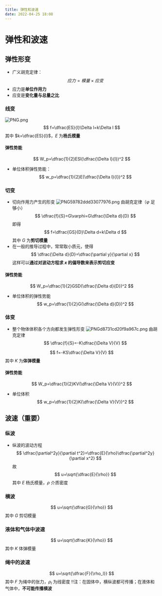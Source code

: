```yaml
---
title: 弹性和波速
date: 2022-04-25 18:08
---
```

# 弹性和波速
## 弹性形变
* 广义胡克定律：
$$
应力 = 模量\times 应变
$$
* 应力是**单位作用力**
* 应变是**变化量与总量之比**
### 线变
![PNG.png](http://image.tjzfile.xyz/images/2022/05/22/PNG.png)
$$
f=\dfrac{ES}{l}\Delta l=k\Delta l
$$
其中 $k=\dfrac{ES}{l}$，$E$ 为**杨氏模量**
#### 弹性势能
$$
W_p=\dfrac{1}{2}ESl(\dfrac{\Delta l}{l})^2
$$
* 单位体积弹性势能：
$$
w_p=\dfrac{1}{2}E(\dfrac{\Delta l}{l})^2
$$
### 切变
* 切向作用力产生的形变
![PNG59782ddd33077976.png](http://image.tjzfile.xyz/images/2022/05/22/PNG59782ddd33077976.png)
由胡克定律（$\varphi$ 足够小）
$$
\dfrac{f}{S}=G\varphi=G\dfrac{\Delta d}{D}
$$
即得
$$
f=\dfrac{GS}{D}\Delta d=k\Delta d
$$
其中 $G$ 为**剪切模量**
* 在一般的推导过程中，常常取小质元，使得
$$
\dfrac{\Delta d}{D}=\dfrac{\partial y}{\partial x}
$$
这样可以**通过对波动方程求 $x$ 的偏导数来表示剪切应变**
#### 弹性势能
$$
W_p=\dfrac{1}{2}GSD(\dfrac{\Delta d}{D})^2
$$
* 单位体积的弹性势能
$$
w_p=\dfrac{1}{2}G(\dfrac{\Delta d}{D})^2
$$
### 体变
* 整个物体体积各个方向都发生弹性形变
![PNGd8731cd20f9a967c.png](http://image.tjzfile.xyz/images/2022/05/22/PNGd8731cd20f9a967c.png)
由胡克定律
$$
\dfrac{f}{S}=-K\dfrac{\Delta V}{V}
$$

$$
f=-KS\dfrac{\Delta V}{V}
$$
其中 $K$ 为**体弹模量**
#### 弹性势能
$$
W_p=\dfrac{1}{2}KV(\dfrac{\Delta V}{V})^2
$$
* 单位体积
$$
w_p=\dfrac{1}{2}K(\dfrac{\Delta V}{V})^2
$$
## 波速（重要）
### 纵波
* 纵波的波动方程
$$
\dfrac{\partial^2y}{\partial t^2}=\dfrac{E}{\rho}\dfrac{\partial^2y}{\partial x^2}
$$
故
$$
u=\sqrt{\dfrac{E}{\rho}}
$$
其中 $E$ 杨氏模量，$\rho$ 介质密度
### 横波
$$
u=\sqrt{\dfrac{G}{\rho}}
$$
其中 $G$ 剪切模量
### 液体和气体中波速
$$
u=\sqrt{\dfrac{K}{\rho}}
$$
其中 $K$ 体弹模量
### 绳中的波速
$$
u=\sqrt{\dfrac{F}{\rho_l}}
$$
其中 $F$ 为绳中的张力，$\rho_l$ 为线密度
‼️注：在固体中，横纵波都可传播；在液体和气体中，**不可能传播横波**